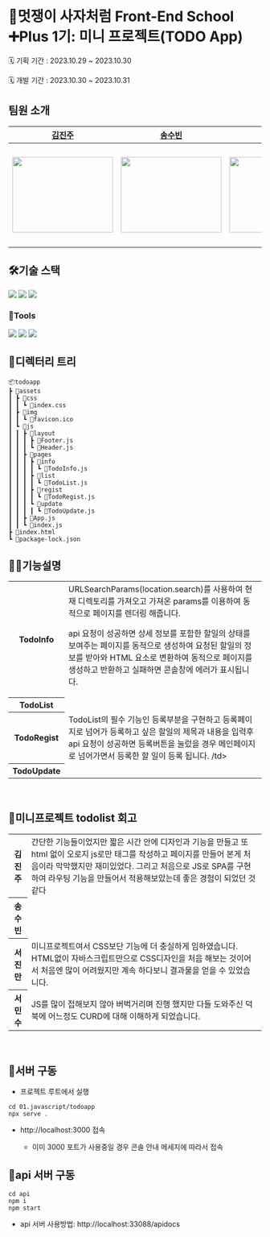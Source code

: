 # 🦁멋쟁이 사자처럼 Front-End School ➕Plus 1기: 미니 프로젝트(TODO App)

🗓️ 기획 기간 : 2023.10.29 ~ 2023.10.30

🗓️ 개발 기간 : 2023.10.30 ~ 2023.10.31

## 팀원 소개

|                                                                                                 [김진주](https://github.com/pearlKinn)                                                                                                  |                                                                                            [송수빈](https://github.com/ssb1565b)                                                                                             |                                                  [서진만](https://github.com/seojinman)                                                   |                                                                                                             [서민수](https://github.com/TocDX)                                                                                                             |
| :-------------------------------------------------------------------------------------------------------------------------------------------------------------------------------------------------------------------------------------: | :--------------------------------------------------------------------------------------------------------------------------------------------------------------------------------------------------------------------------: | :---------------------------------------------------------------------------------------------------------------------------------------: | :--------------------------------------------------------------------------------------------------------------------------------------------------------------------------------------------------------------------------------------------------------: |
| <img width="200" height="150" src="https://cdn.discordapp.com/attachments/1164071632160182347/1168469320393822208/a255f7770b98d619.png?ex=6551e0db&is=653f6bdb&hm=4eb518878b76733f02794269a4a06dff14027664af797a0964c81cb040ee5ee0&" /> | <img width="200" height="150" src="https://cdn.discordapp.com/attachments/1164071632160182347/1168471399321583737/image.png?ex=6551e2ca&is=653f6dca&hm=1b1d13c4280cef96fc284ec3aaef3f24abc278c03ef780e99ee1483721f5366b&" /> | <img width="200" height="150" src="https://github.com/FRONTENDSCHOOL6/ready-act/assets/117728530/31348309-ad72-439f-9420-e4d7f26f8673" /> | <img width="200" height="200" src="https://cdn.discordapp.com/attachments/1164071632160182347/1168468095539626024/KakaoTalk_Image_2023-10-30-17-34-56.png?ex=6551dfb7&is=653f6ab7&hm=af2424b0a86a5d48f4742fb1e68fc1374d1473f864b6de9553596a8b188e74b0&" /> |

## 🛠️기술 스택

 <img src="https://img.shields.io/badge/html5-E34F26?style=for-the-badge&logo=html5&logoColor=white">
 <img src="https://img.shields.io/badge/css-1572B6?style=for-the-badge&logo=css3&logoColor=white">
 <img src="https://img.shields.io/badge/javascript-F7DF1E?style=for-the-badge&logo=javascript&logoColor=black">  
<br/>

### 🧰Tools

<img src="https://img.shields.io/badge/Visual_Studio-5C2D91?style=for-the-badge&logo=visual%20studio&logoColor=white">
  <img src="https://img.shields.io/badge/git-F05032?style=for-the-badge&logo=git&logoColor=white">
<img src="https://img.shields.io/badge/github-181717?style=for-the-badge&logo=github&logoColor=white">

## 📁디렉터리 트리

```
📦todoapp
┣ 📂assets
┃ ┣ 📂css
┃ ┃ ┗ 📜index.css
┃ ┣ 📂img
┃ ┃ ┗ 📜favicon.ico
┃ ┗ 📂js
┃ ┃ ┣ 📂layout
┃ ┃ ┃ ┣ 📜Footer.js
┃ ┃ ┃ ┗ 📜Header.js
┃ ┃ ┣ 📂pages
┃ ┃ ┃ ┣ 📂info
┃ ┃ ┃ ┃ ┗ 📜TodoInfo.js
┃ ┃ ┃ ┣ 📂list
┃ ┃ ┃ ┃ ┗ 📜TodoList.js
┃ ┃ ┃ ┣ 📂regist
┃ ┃ ┃ ┃ ┗ 📜TodoRegist.js
┃ ┃ ┃ ┗ 📂update
┃ ┃ ┃ ┃ ┗ 📜TodoUpdate.js
┃ ┃ ┣ 📜App.js
┃ ┃ ┗ 📜index.js
┣ 📜index.html
┗ 📜package-lock.json
```

## 👩‍💻기능설명

 <table>
  <tr>
    <th>TodoInfo</th>
    <td>URLSearchParams(location.search)를 사용하여 현재 디렉토리를 가져오고 가져온 params를 이용하여 동적으로 페이지를 렌더링 해줍니다.

api 요청이 성공하면 상세 정보를 포함한 할일의 상태를 보여주는 페이지를 동적으로 생성하여
요청된 할일의 정보를 받아와 HTML 요소로 변환하여 동적으로 페이지를 생성하고 반환하고
실패하면 콘솔창에 에러가 표시됩니다.</td>

</tr>
<tr>
<th>TodoList</th>
<td></td>
</tr>
<str>
<th>TodoRegist</th>
<td>TodoList의 필수 기능인 등록부분을 구현하고 등록페이지로 넘어가 등록하고 싶은 할일의 제목과 내용을 입력후 api 요청이 성공하면 등록버튼을 눌렀을 경우 메인페이지로 넘어가면서 등록한 할 일이 등록 됩니다. /td>
</str>

<tr>
    <th>TodoUpdate</th>  
    <td></td>

  </tr>
  </table>
<br>

## 🙊미니프로젝트 todolist 회고

 <table>
  <tr>
    <th>김진주</th>
    <td>간단한 기능들이었지만 짧은 시간 안에 디자인과 기능을 만들고 
또 html 없이 오로지 js로만 태그를 작성하고 페이지를 만들어 본게 처음이라 막막했지만 재미있었다.
그리고 처음으로 JS로 SPA를 구현하여 라우팅 기능을 만들어서 적용해보았는데 좋은 경험이 되었던 것 같다</td>
    </tr>
      <tr>
    <th>송수빈</th>
     <td></td>
      </tr>
   <str>
    <th>서진만</th>
     <td>미니프로젝트여서 CSS보단 기능에 더 충실하게 임하였습니다. HTML없이 자바스크립트만으로 CSS디자인을 처음 해보는 것이어서 처음엔 많이 어려웠지만 계속 하다보니 결과물을 얻을 수 있었습니다.</td>
      </str>
<tr>
    <th>서민수</th>  
    <td>JS를 많이 접해보지 않아 버벅거리며 진행 했지만 다들 도와주신 덕북에 어느정도 CURD에 대해 이해하게 되었습니다.</td>

  </tr>
  </table>
<br>

## 👀서버 구동

- 프로젝트 루트에서 실행
<!-- * -s 옵션: 라우터를 추가할 경우 클라이언트가 요청한 모든 URL에 대해서 index.html을 응답하도록 설정 -->

```
cd 01.javascript/todoapp
npx serve .
```

<!-- * -s 옵션: 라우터를 추가할 경우 클라이언트가 요청한 모든 URL에 대해서 index.html을 응답하도록 설정
```
cd 01.javascript
npx serve -s .
``` -->

- http://localhost:3000 접속

  - 이미 3000 포트가 사용중일 경우 콘솔 안내 메세지에 따라서 접속

## 👀api 서버 구동

```
cd api
npm i
npm start
```

- api 서버 사용방법: http://localhost:33088/apidocs

